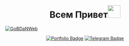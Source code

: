 ### <h1 align="center">Всем Привет<img src="https://media.giphy.com/media/hvRJCLFzcasrR4ia7z/giphy.gif" width="40"></h1>
[![GoBDaNWeb](https://user-images.githubusercontent.com/68378882/184209432-21c7b9cf-31ef-4dd8-9bce-6711472237b2.png)](https://portfolio-pi-five-10.vercel.app)
<p align="center">
<a href="https://portfolio-pi-five-10.vercel.app"><img src="https://img.shields.io/badge/Portfolio-%23000000.svg?style=for-the-badge&logo=firefox&logoColor=#FF7139" alt="Portfolio Badge"></a>
<a href="https://t.me/Gobdan1"><img src="https://img.shields.io/badge/Telegram-2CA5E0?style=for-the-badge&logo=telegram&logoColor=white" alt="Telegram Badge"></a>
</p>
